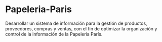 # Papeleria-Paris
Desarrollar un sistema de información para la gestión de productos, proveedores, compras y ventas, con el fin de optimizar la organización y control de la información de la Papelería París.
